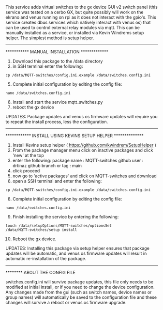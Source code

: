 This service adds virtual switches to the gx device GUI v2 switch panel (this service was tested on a cerbo GX, but quite possibly will work on the ekrano and venus running on rpi as it does not interact with the gpio's. This service creates dbus services which natively interact with venus os)
that can be used to control external relay modules via mqtt. 
This can be manually installed as a service, or installed via Kevin Windrems
setup helper. The simplest method is setup helper. 

*************************************************
*********** MANUAL INSTALLATION *************
1. Download this package to the /data directory
3. in SSH terminal enter the following:

```
cp /data/MQTT-switches/config.ini.example /data/switches.config.ini
```

5. Complete initial configuration by editing the config file:
```
nano /data/switches.config.ini
```
6. Install and start the service mqtt_switches.py
7. reboot the gx device

UPDATES: Package updates and venus os firmware updates will require you to repeat the install process, less the configuration.

*******************************************************************
************ INSTALL USING KEVINS SETUP HELPER **************
1. Install Kevins setup helper ( https://github.com/kwindrem/SetupHelper )
3. From the package manager menu click on inactive packages and click 'new' at the top
4. enter the following:
   package name : MQTT-switches
   github user : drtinaz
   github branch or tag : main
5. click proceed
6. now go to 'active packages' and click on MQTT-switches and download
7. open a SSH terminal and enter the following:
```
cp /data/MQTT-switches/config.ini.example /data/switches.config.ini
```
8. Complete initial configuration by editing the config file:
```
nano /data/switches.config.ini
```
9. Finish installing the service by entering the following:
```
touch /data/setupOptions/MQTT-switches/optionsSet
/data/MQTT-switches/setup install
```
10. Reboot the gx device.

UPDATES: Installing this package via setup helper ensures that package updates will be automatic,
and venus os firmware updates will result in automatic re-installation of the package.

*********************************************************************************************************
******** ABOUT THE CONFIG FILE 

switches.config.ini will survive package updates, this file only needs to be modified at initial install, or if you
need to change the device configuration.
Any changes made from the gui (such as switch names, device names or group names) will automatically be saved to the configuration
file and these changes will survive a reboot or venus os firmware upgrade.
